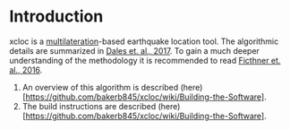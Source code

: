 # Introduction

xcloc is a [multilateration](https://en.wikipedia.org/wiki/Multilateration)-based earthquake location tool.  The algorithmic details are summarized in [Dales et. al., 2017](https://github.com/bakerb845/xcloc/blob/master/docs/DalesGJI-2017.pdf).  To gain a much deeper understanding of the methodology it is recommended to read [Ficthner et. al., 2016](  https://github.com/bakerb845/xcloc/blob/master/docs/Fichtner2016.pdf).

1. An overview of this algorithm is described (here)[https://github.com/bakerb845/xcloc/wiki/Building-the-Software].
2. The build instructions are described (here)[https://github.com/bakerb845/xcloc/wiki/Building-the-Software].
